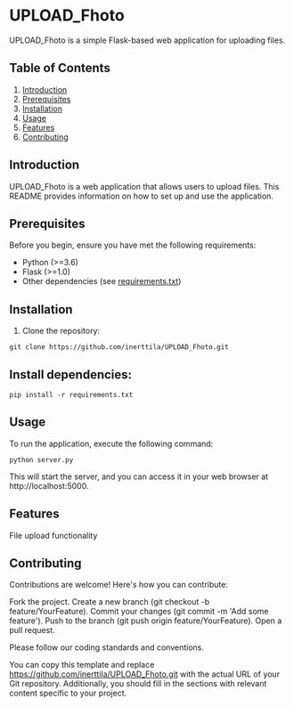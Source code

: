 # UPLOAD_Fhoto

UPLOAD_Fhoto is a simple Flask-based web application for uploading files.

## Table of Contents

1. [Introduction](#introduction)
2. [Prerequisites](#prerequisites)
3. [Installation](#installation)
4. [Usage](#usage)
5. [Features](#features)
6. [Contributing](#contributing)

## Introduction

UPLOAD_Fhoto is a web application that allows users to upload files. This README provides information on how to set up and use the application.

## Prerequisites

Before you begin, ensure you have met the following requirements:

- Python (>=3.6)
- Flask (>=1.0)
- Other dependencies (see [requirements.txt](requirements.txt))

## Installation

1. Clone the repository:

```shell
git clone https://github.com/inerttila/UPLOAD_Fhoto.git
```

## Install dependencies:

```shell
pip install -r requirements.txt

```

## Usage
To run the application, execute the following command:

```shell
python server.py

```

This will start the server, and you can access it in your web browser at
http://localhost:5000.

## Features
File upload functionality

## Contributing
Contributions are welcome! Here's how you can contribute:

Fork the project.
Create a new branch (git checkout -b feature/YourFeature).
Commit your changes (git commit -m 'Add some feature').
Push to the branch (git push origin feature/YourFeature).
Open a pull request.

Please follow our coding standards and conventions.

You can copy this template and replace https://github.com/inerttila/UPLOAD_Fhoto.git with the actual URL of your Git repository. Additionally, you should fill in the sections with relevant content specific to your project.
